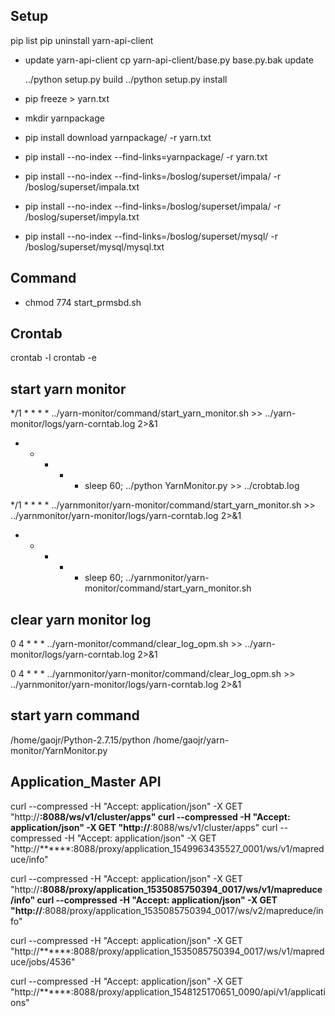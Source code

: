 ## Setup
pip list
pip uninstall yarn-api-client

* update yarn-api-client
    cp yarn-api-client/base.py base.py.bak
    update
    
  ../python setup.py build
  ../python setup.py install

* pip freeze > yarn.txt
* mkdir yarnpackage
* pip install download yarnpackage/ -r yarn.txt
* pip install --no-index --find-links=yarnpackage/ -r yarn.txt
* pip install --no-index --find-links=/boslog/superset/impala/ -r /boslog/superset/impala.txt
* pip install --no-index --find-links=/boslog/superset/impala/ -r /boslog/superset/impyla.txt
* pip install --no-index --find-links=/boslog/superset/mysql/ -r /boslog/superset/mysql/mysql.txt

## Command
* chmod 774 start_prmsbd.sh


## Crontab
crontab -l
crontab -e

## start yarn monitor
*/1 * * * * ../yarn-monitor/command/start_yarn_monitor.sh >> ../yarn-monitor/logs/yarn-corntab.log 2>&1
* * * * * sleep 60; ../python YarnMonitor.py >> ../crobtab.log


*/1 * * * * ../yarnmonitor/yarn-monitor/command/start_yarn_monitor.sh >> ../yarnmonitor/yarn-monitor/logs/yarn-corntab.log 2>&1
* * * * * sleep 60; ../yarnmonitor/yarn-monitor/command/start_yarn_monitor.sh

## clear yarn monitor log
0 4 * * * ../yarn-monitor/command/clear_log_opm.sh >> ../yarn-monitor/logs/yarn-corntab.log 2>&1

0 4 * * * ../yarnmonitor/yarn-monitor/command/clear_log_opm.sh >> ../yarnmonitor/yarn-monitor/logs/yarn-corntab.log 2>&1

## start yarn command
/home/gaojr/Python-2.7.15/python /home/gaojr/yarn-monitor/YarnMonitor.py

## Application_Master API
curl --compressed -H "Accept: application/json" -X GET "http://******:8088/ws/v1/cluster/apps"
curl --compressed -H "Accept: application/json" -X GET "http://******:8088/ws/v1/cluster/apps"
curl --compressed -H "Accept: application/json" -X GET "http://******:8088/proxy/application_1549963435527_0001/ws/v1/mapreduce/info"

curl --compressed -H "Accept: application/json" -X GET "http://******:8088/proxy/application_1535085750394_0017/ws/v1/mapreduce/info"
curl --compressed -H "Accept: application/json" -X GET "http://******:8088/proxy/application_1535085750394_0017/ws/v2/mapreduce/info"

curl --compressed -H "Accept: application/json" -X GET "http://******:8088/proxy/application_1535085750394_0017/ws/v1/mapreduce/jobs/4536"

curl --compressed -H "Accept: application/json" -X GET "http://******:8088/proxy/application_1548125170651_0090/api/v1/applications"

